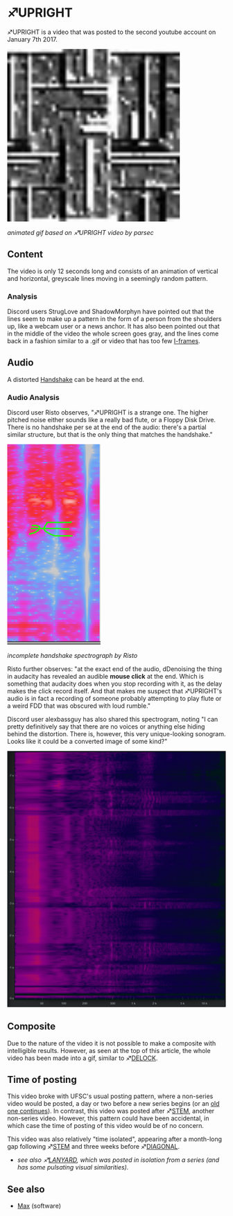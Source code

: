 # ♐UPRIGHT

♐UPRIGHT is a video that was posted to the second youtube account on
January 7th 2017.

<img src="Upright.gif"  width="398"/>

*animated gif based on ♐UPRIGHT video by parsec*



## Content

The video is only 12 seconds long and consists of an animation of
vertical and horizontal, greyscale lines moving in a seemingly random
pattern.

### Analysis

Discord users StrugLove and ShadowMorphyn have pointed out that the
lines seem to make up a pattern in the form of a person from the
shoulders up, like a webcam user or a news anchor. It has also been
pointed out that in the middle of the video the whole screen goes gray,
and the lines come back in a fashion similar to a .gif or video that has
too few
[I-frames](https://en.wikipedia.org/wiki/Video_compression_picture_types).

## Audio

A distorted [Handshake](Handshake "wikilink") can be heard at the end.

### Audio Analysis

Discord user Risto observes, "♐UPRIGHT is a strange one. The higher
pitched noise either sounds like a really bad flute, or a Floppy Disk
Drive. There is no handshake per se at the end of the audio: there's a
partial similar structure, but that is the only thing that matches the
handshake."

![Upright\_incomplete\_handshake.png](Upright_incomplete_handshake.png)

*incomplete handshake spectrograph by Risto*

Risto further observes: "at the exact end of the audio, dDenoising the
thing in audacity has revealed an audible **mouse click** at the end.
Which is something that audacity does when you stop recording with it,
as the delay makes the click record itself. And that makes me suspect
that ♐UPRIGHT's audio is in fact a recording of someone probably
attempting to play flute or a weird FDD that was obscured with loud
rumble."

Discord user alexbassguy has also shared this spectrogram, noting "I can
pretty definitively say that there are no voices or anything else hiding
behind the distortion. There is, however, this very unique-looking
sonogram. Looks like it could be a converted image of some kind?"

![UPRIGHT\_SPECTRO.png](UPRIGHT_SPECTRO.png "UPRIGHT_SPECTRO.png")

## Composite

Due to the nature of the video it is not possible to make a composite
with intelligible results. However, as seen at the top of this article,
the whole video has been made into a gif, similar to
♐[DELOCK](DELOCK "wikilink").

## Time of posting

This video broke with UFSC's usual posting pattern, where a non-series
video would be posted, a day or two before a new series begins (or an
[old one continues](http://www.unfavorablesemicircle.com/wiki/index.php/BROTHER)).
In contrast, this video was posted after ♐[STEM](STEM "wikilink"),
another non-series video. However, this pattern could have been
accidental, in which case the time of posting of this video would be of
no concern.

This video was also relatively "time isolated", appearing after a
month-long gap following ♐[STEM](STEM "wikilink") and three weeks before
♐[DIAGONAL](DIAGONAL "wikilink").

  - *see also ♐[LANYARD](LANYARD "wikilink"), which was posted in
    isolation from a series (and has some pulsating visual
    similarities).*

## See also

  - [Max](Max "wikilink") (software)
